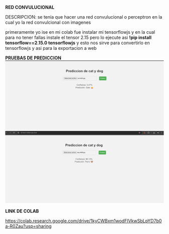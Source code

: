 **RED CONVULUCIONAL** 

DESCRIPCION:
se tenia que hacer una red convulucional o perceptron en la cual yo la red convulcional con imagenes 

primeramente yo ise en mi colab fue instalar mi tensorflowjs y en la cual para no tener fallas instale el tensor 2.15 pero lo ejecute asi **!pip install tensorflow==2.15.0 tensorflowjs**
y esto nos sirve para convertirlo en tensorflowjs y asi para la exportacion a web 

**PRUEBAS DE PREDICCION**
![Resultado detección](prediccion-cat.png)
![Resultado detección](prediccion-dog.png)


**LINK DE COLAB**

https://colab.research.google.com/drive/1kyCWBxm1wodFIVkwSbLpYD7b0a-R0Zau?usp=sharing
